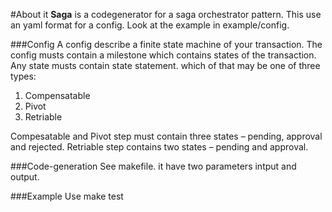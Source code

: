 #About it
<b>Saga</b> is a codegenerator for a saga orchestrator pattern. This use an yaml format for a config. Look at the example in example/config.

###Config
A config describe a finite state machine of your transaction.
The config musts contain a milestone which contains states of the transaction.
Any state musts contain state statement.
which of that may be one of three types:
1. Compensatable 
2. Pivot
3. Retriable

Compesatable and Pivot step must contain three states – pending, approval and rejected.
Retriable step contains two states – pending and approval. 

###Code-generation 
See makefile.
it have two parameters intput and output.


###Example
Use make test